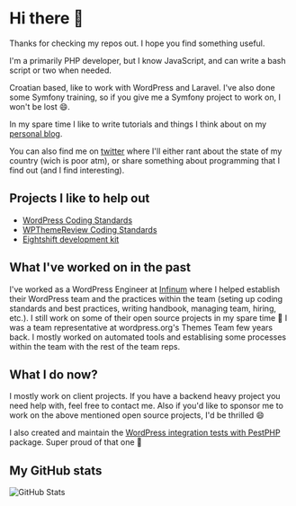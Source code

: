 # Hi there 👋

Thanks for checking my repos out. I hope you find something useful.

I'm a primarily PHP developer, but I know JavaScript, and can write a bash script or two when needed.

Croatian based, like to work with WordPress and Laravel. I've also done some Symfony training, so if you give me a Symfony project to work on, I won't be lost 😄.

In my spare time I like to write tutorials and things I think about on my [personal blog](https://madebydenis.com).

You can also find me on [twitter](https://twitter.com/made_by_denis) where I'll either rant about the state of my country (wich is poor atm), or share something about programming that I find out (and I find interesting).

## Projects I like to help out

- [WordPress Coding Standards](https://github.com/WordPress/WordPress-Coding-Standards)
- [WPThemeReview Coding Standards](https://github.com/WPTT/WPThemeReview)
- [Eightshift development kit](https://infinum.github.io/eightshift-docs/)

## What I've worked on in the past

I've worked as a WordPress Engineer at [Infinum](https://infinum.com) where I helped establish their WordPress team and the practices within the team (seting up coding standards and best practices, writing handbook, managing team, hiring, etc.).
I still work on some of their open source projects in my spare time 🙂
I was a team representative at wordpress.org's Themes Team few years back. I mostly worked on automated tools and establising some processes within the team with the rest of the team reps.

## What I do now?

I mostly work on client projects. If you have a backend heavy project you need help with, feel free to contact me. Also if you'd like to sponsor me to work on the above mentioned open source projects, I'd be thrilled 😄

I also created and maintain the [WordPress integration tests with PestPHP
](https://github.com/dingo-d/wp-pest-integration-test-setup/) package. Super proud of that one 🙂

## My GitHub stats

![GitHub Stats](https://github-readme-stats.vercel.app/api?username=dingo-d)
